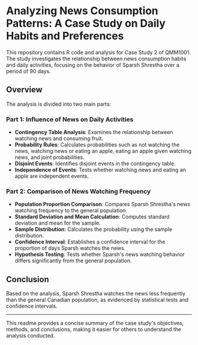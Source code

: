 # Analyzing News Consumption Patterns: A Case Study on Daily Habits and Preferences

This repository contains R code and analysis for Case Study 2 of QMM1001. The study investigates the relationship between news consumption habits and daily activities, focusing on the behavior of Sparsh Shrestha over a period of 90 days.

## Overview

The analysis is divided into two main parts:

### Part 1: Influence of News on Daily Activities

- **Contingency Table Analysis**: Examines the relationship between watching news and consuming fruit.
- **Probability Rules**: Calculates probabilities such as not watching the news, watching news or eating an apple, eating an apple given watching news, and joint probabilities.
- **Disjoint Events**: Identifies disjoint events in the contingency table.
- **Independence of Events**: Tests whether watching news and eating an apple are independent events.

### Part 2: Comparison of News Watching Frequency

- **Population Proportion Comparison**: Compares Sparsh Shrestha's news watching frequency to the general population.
- **Standard Deviation and Mean Calculation**: Computes standard deviation and mean for the sample.
- **Sample Distribution**: Calculates the probability using the sample distribution.
- **Confidence Interval**: Establishes a confidence interval for the proportion of days Sparsh watches the news.
- **Hypothesis Testing**: Tests whether Sparsh's news watching behavior differs significantly from the general population.

## Conclusion

Based on the analysis, Sparsh Shrestha watches the news less frequently than the general Canadian population, as evidenced by statistical tests and confidence intervals.

---

This readme provides a concise summary of the case study's objectives, methods, and conclusions, making it easier for others to understand the analysis conducted.
